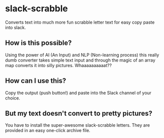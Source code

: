# slack-scrabble

Converts text into much more fun scrabble letter text for easy copy paste into slack.

## How is this possible?

Using the power of AI (An Input) and NLP (Non-learning process) this really dumb converter takes simple text input
and through the magic of an array map converts it into silly pictures. Whaaaaaaaaaat??

## How can I use this?

Copy the output (push button!) and paste into the Slack channel of your choice.

## But my text doesn't convert to pretty pictures?

You have to install the super-awesome slack-scrabble letters. They are provided in an easy one-click archive file.